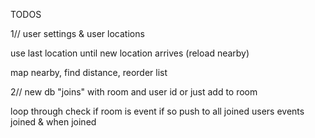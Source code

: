 TODOS


1//
user settings & user locations

use last location until new location arrives (reload nearby)

map nearby, find distance, reorder list


2//
new db "joins" with room and user id or just add to room

loop through check if room is event if so push to all joined users events joined & when joined